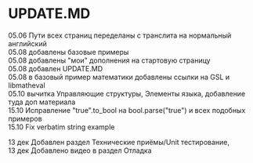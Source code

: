 # UPDATE.MD

05.06 Пути всех страниц переделаны с транслита на нормальный английский  
05.08 добавлены базовые примеры  
05.08 добавлены "мои" дополнения на стартовую страницу  
05.08 добавлен UPDATE.MD  
05.08 в базовый пример математики добавлены ссылки на GSL и libmatheval  
05.10 вычитка Управляющие структуры, Элементы языка, добавление туда доп материала  
15.10 Исправление "true".to\_bool на bool.parse\("true"\) и всех подобных примеров  
15.10 Fix verbatim string example

13 дек Добавлен раздел Технические приёмы/Unit тестирование,   
13 дек Добавлено видео в раздел Отладка


